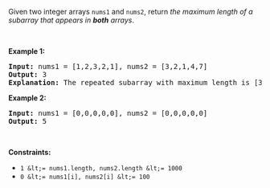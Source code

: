 Given two integer arrays `` nums1 `` and `` nums2 ``, return _the maximum length of a subarray that appears in __both__ arrays_.

&nbsp;

__Example 1:__

<pre>
<strong>Input:</strong> nums1 = [1,2,3,2,1], nums2 = [3,2,1,4,7]
<strong>Output:</strong> 3
<strong>Explanation:</strong> The repeated subarray with maximum length is [3,2,1].
</pre>

__Example 2:__

<pre>
<strong>Input:</strong> nums1 = [0,0,0,0,0], nums2 = [0,0,0,0,0]
<strong>Output:</strong> 5
</pre>

&nbsp;

__Constraints:__

*   `` 1 &lt;= nums1.length, nums2.length &lt;= 1000 ``
*   `` 0 &lt;= nums1[i], nums2[i] &lt;= 100 ``